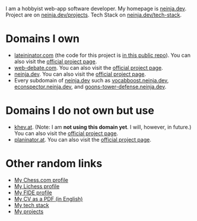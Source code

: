 I am a hobbyist web-app software developer. My homepage is [neinja.dev](https://neinja.dev). Project are on [neinja.dev/projects](https://neinja.dev/projects). Tech Stack on [neinja.dev/tech-stack](https://neinja.dev/tech-stack).

# Domains I own

- [lateininator.com](https://lateininator.com/dashboard) (the code for this project is [in this public repo](https://github.com/neinja007/lateininator)). You can also visit the [official project page](https://neinja.dev/projects/lateininator-v3).
- [web-debate.com](https://web-debate.com). You can also visit the [official project page](https://neinja.dev/projects/webdebate).
- [neinja.dev](https://neinja.dev). You can also visit the [official project page](https://neinja.dev/projects/my-homepage).
- Every subdomain of [neinja.dev](https://neinja.dev) such as [vocabboost.neinja.dev](https://vocabboost.neinja.dev), [econspector.neinja.dev](https://econspector.neinja.dev), and [goons-tower-defense.neinja.dev](https://goons-tower-defense.neinja.dev).

# Domains I do not own but use

- [khev.at](https://khev.at). (Note: I am **not using this domain yet**. I will, however, in future.) You can also visit the [official project page](https://neinja.dev/projects/khev.at-homepage).
- [planinator.at](https://www.planinator.at). You can also visit the [official project page](https://neinja.dev/projects/planinator).

# Other random links

- [My Chess.com profile](https://chess.com/member/nein_ja_007)
- [My Lichess profile](https://lichess.org/@/neinja007)
- [My FIDE profile](https://ratings.fide.com/profile/530011027)
- [My CV as a PDF (in English)](https://neinja.dev/cv-en.pdf)
- [My tech stack](https://neinja.dev/tech-stack)
- [My projects](https://neinja.dev/projects)
